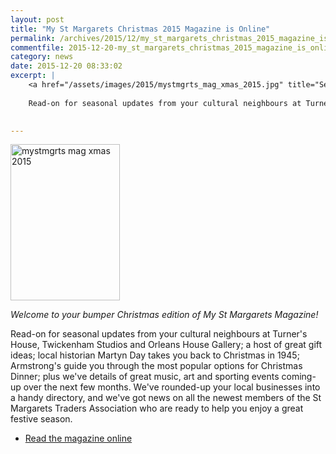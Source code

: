 ```yaml
---
layout: post
title: "My St Margarets Christmas 2015 Magazine is Online"
permalink: /archives/2015/12/my_st_margarets_christmas_2015_magazine_is_online.html
commentfile: 2015-12-20-my_st_margarets_christmas_2015_magazine_is_online
category: news
date: 2015-12-20 08:33:02
excerpt: |
    <a href="/assets/images/2015/mystmgrts_mag_xmas_2015.jpg" title="See larger version of - mystmgrts mag xmas 2015"><img src="/assets/images/2015/mystmgrts_mag_xmas_2015_thumb.jpg" width="150" alt="mystmgrts mag xmas 2015" class="photo right" /></a>
    
    Read-on for seasonal updates from your cultural neighbours at Turner's House, Twickenham Studios and Orleans House Gallery; a host of great gift ideas; local historian Martyn Day takes you back to Christmas in 1945; Armstrong's guide you through the most popular options for Christmas Dinner.
    

---
```


<a href="/assets/images/2015/mystmgrts_mag_xmas_2015.jpg" title="See larger version of - mystmgrts mag xmas 2015"><img src="/assets/images/2015/mystmgrts_mag_xmas_2015_thumb.jpg" width="175" height="250" alt="mystmgrts mag xmas 2015" class="photo right" /></a>

*Welcome to your bumper Christmas edition of My St Margarets Magazine!*

Read-on for seasonal updates from your cultural neighbours at Turner's House, Twickenham Studios and Orleans House Gallery; a host of great gift ideas; local historian Martyn Day takes you back to Christmas in 1945; Armstrong's guide you through the most popular options for Christmas Dinner; plus we've details of great music, art and sporting events coming-up over the next few months. We've rounded-up your local businesses into a handy directory, and we've got news on all the newest members of the St Margarets Traders Association who are ready to help you enjoy a great festive season.

-   [Read the magazine online](http://mystmargarets.com/magazine/2015_Christmas/)
